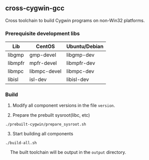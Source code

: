## cross-cygwin-gcc

Cross toolchain to build Cygwin programs on non-Win32 platforms.

### Prerequisite development libs

| Lib     | CentOS       | Ubuntu/Debian   |
| ------- | ------------ | --------------- |
| libgmp  | gmp-devel    | libgmp-dev      |
| libmpfr | mpfr-devel   | libmpfr-dev     |
| libmpc  | libmpc-devel | libmpc-dev      |
| libisl  | isl-dev   | libisl-dev      |
 
### Build

1. Modify all component versions in the file `version`.

2. Prepare the prebuilt sysroot(libc, etc)

```shell
./prebuilt-cygwin/prepare_sysroot.sh
```

3. Start building all components

```shell
./build-all.sh
```

    The built toolchain will be output in the `output` directory.


